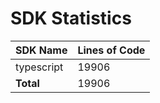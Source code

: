 # SDK Statistics

| SDK Name | Lines of Code |
| -------- | ------------- |
| typescript | 19906 |
| **Total** | 19906 |
